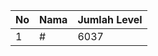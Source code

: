 | No | Nama            | Jumlah Level |
|----|-----------------|--------------|
| 1  | #    |    6037        |
